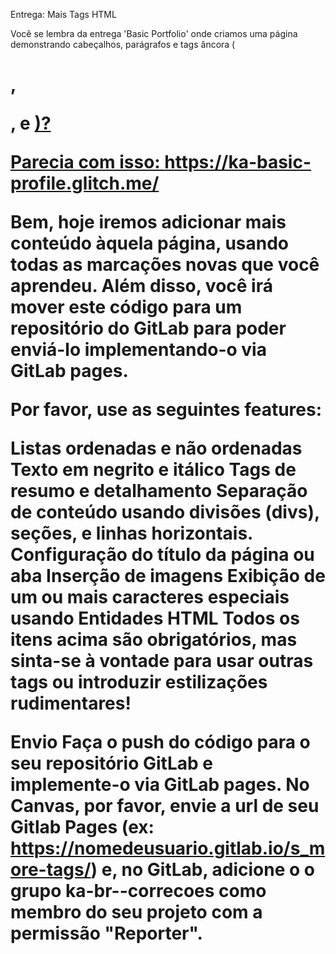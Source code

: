 Entrega: Mais Tags HTML

Você se lembra da entrega 'Basic Portfolio' onde criamos uma página demonstrando cabeçalhos, parágrafos e tags âncora ( <h1>, <p>, e <a href="...">)?

Parecia com isso: https://ka-basic-profile.glitch.me/

Bem, hoje iremos adicionar mais conteúdo àquela página, usando todas as marcações novas que você aprendeu. Além disso, você irá mover este código para um repositório do GitLab para poder enviá-lo implementando-o via GitLab pages.

Por favor, use as seguintes features:

Listas ordenadas e não ordenadas
Texto em negrito e itálico
Tags de resumo e detalhamento
Separação de conteúdo usando divisões (divs), seções, e linhas horizontais.
Configuração do título da página ou aba
Inserção de imagens
Exibição de um ou mais caracteres especiais usando Entidades HTML
Todos os itens acima são obrigatórios, mas sinta-se à vontade para usar outras tags ou introduzir estilizações rudimentares!

Envio
Faça o push do código para o seu repositório GitLab e implemente-o via GitLab pages. No Canvas, por favor, envie a url de seu Gitlab Pages (ex: https://nomedeusuario.gitlab.io/s_more-tags/) e, no GitLab, adicione o o grupo ka-br-<sua-turma>-correcoes como membro do seu projeto com a permissão "Reporter".
